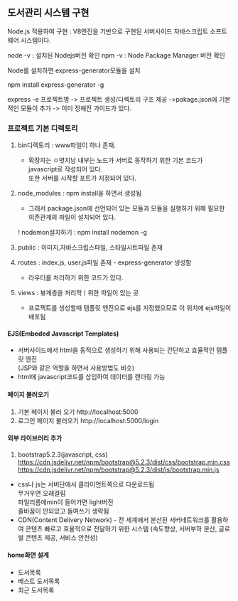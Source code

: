 ## 도서관리 시스템 구현

Node.js 적용하여 구현
: V8엔진을 기반으로 구현된 서버사이드 자바스크립트 소프트웨어 시스템이다.

node -v : 설치된 Nodejs버전 확인
npm -v : Node Package Manager 버전 확인

Node를 설치하면 express-generator모듈을 설치

npm install express-generator -g

express -e 프로젝트명 -> 프로젝트 생성/디렉토리 구조 제공
->pakage.json에 기본적인 모듈이 추가
-> 이미 정해진 가이드가 있다.

### 프로젝트 기본 디렉토리
1. bin디렉토리 : www파일이 하나 존재.
    - 확장자는 ㅇ벗지남 내부는 노드가 서버로 동작하기 위한 기본 코드가 javascript로 작성되어 있다.   
    또한 서버를 시작할 포트가 지정되어 있다.

2. node_modules : npm install을 하면서 생성됨
    - 그래서 package.json에 선언되어 있는 모듈과 모듈을 실행하기 위해 필요한 의존관계의 파일이 설치되어 있다.

    ! nodemon설치하기 : npm install nodemon -g

3. public : 이미지,자바스크립스파일, 스타일시트파일 존재

4. routes : index.js, user.js파일 존재 - express-generator 생성함
    - 라우터를 처리하기 위한 코드가 있다.

5. views : 뷰계층을 처리학ㅣ위한 파일이 있는 곳
    - 프로젝트를 생성할때 템플릿 엔진으로 ejs를 지정했으므로 이 위치에 ejs파일이 배포됨


#### EJS(Embeded Javascript Templates)
- 서버사이드에서 html을 동적으로 생성하기 위해 사용되는 간단하고 효율적인 템플릿 엔진   
(JSP와 같은 역할을 하면서 사용방법도 비슷)
- html에 javascript코드를 삽입하여 데이터를 렌더링 가능

#### 페이지 불러오기
1. 기본 페이지 불러 오기
http://localhost:5000
2. 로그인 페이지 불러오기
http://localhost:5000/login

#### 외부 라이브러리 추가
1. bootstrap5.2.3(javascript, css)   
https://cdn.jsdelivr.net/npm/bootstrap@5.2.3/dist/css/bootstrap.min.css   
https://cdn.jsdelivr.net/npm/bootstrap@5.2.3/dist/js/bootstrap.min.js   

- css나 js는 서버단에서 클라이언트쪽으로 다운로드됨   
무거우면 오래걸림   
파일리름에min이 들어가면 light버전   
줄바꿈이 안되있고 들여쓰기 생략됨   
- CDN(Content Delivery Network) - 전 세계에서 분산된 서버네트워크를 활용하여 콘텐츠 빠르고 효율적으로 전달하기 위한 시스템
(속도향상, 서버부하 분산, 글로벌 콘텐츠 제공, 서비스 안전성)


#### home화면 설계
- 도서목록
- 베스트 도서목록
- 최근 도서목록
